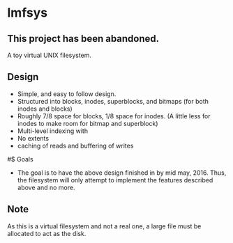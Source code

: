 # lmfsys

## This project has been abandoned.

A toy virtual UNIX filesystem.

## Design

- Simple, and easy to follow design.
- Structured into blocks, inodes, superblocks, and bitmaps (for both inodes and blocks)
- Roughly 7/8 space for blocks, 1/8 space for inodes. (A little less for inodes to make room for bitmap and superblock)
- Multi-level indexing with
- No extents
- caching of reads and buffering of writes

#$ Goals

- The goal is to have the above design finished in by mid may, 2016. Thus, the filesystem will only attempt to implement the features described above and no more. 

## Note

As this is a virtual filesystem and not a real one, a large file must be allocated to act as the disk.

